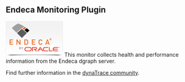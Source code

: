 ## Endeca Monitoring Plugin

![images_community/download/attachments/122717981/icon.png](images_community/download/attachments/122717981/icon.png)
This monitor collects health and performance information from the Endeca dgraph server.

Find further information in the [dynaTrace community](https://community.compuwareapm.com/community/display/DL/Exchange+Server+Performance+Counters+Plugin).


